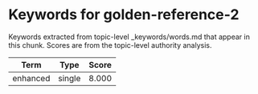 # Keywords for golden-reference-2

Keywords extracted from topic-level _keywords/words.md that appear in this chunk.
Scores are from the topic-level authority analysis.

| Term | Type | Score |
|------|------|-------|
| enhanced | single | 8.000 |
